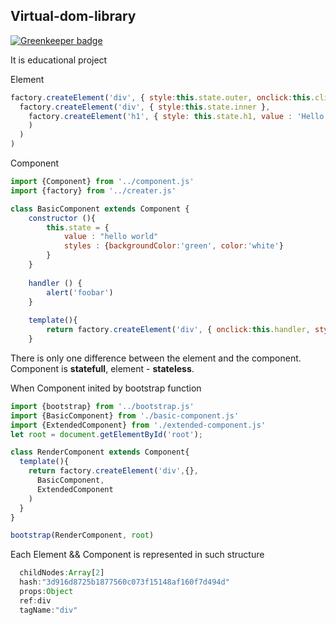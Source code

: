 ## Virtual-dom-library

[![Greenkeeper badge](https://badges.greenkeeper.io/lols14/virtual-dom-library.svg)](https://greenkeeper.io/)

It is educational project

Element
``` javascript
factory.createElement('div', { style:this.state.outer, onclick:this.clickHandler.bind(this) },
  factory.createElement('div', { style:this.state.inner },
    factory.createElement('h1', { style: this.state.h1, value : 'Hello from Element' }
    )
  )
)
```


Component 
``` javascript
import {Component} from '../component.js'
import {factory} from '../creater.js'

class BasicComponent extends Component {
	constructor (){
    	this.state = {
     		value : "hello world"
            styles : {backgroundColor:'green', color:'white'}
    	}
    }
    
	handler () {
		alert('foobar')
	}
	
	template(){
    	return factory.createElement('div', { onclick:this.handler, style:this.state.styles, value:this.state.value },
    }
```
There is only one difference between the element and the component.
Component is **statefull**, element - **stateless**.

When Component inited by bootstrap function
``` javascript
import {bootstrap} from '../bootstrap.js'
import {BasicComponent} from './basic-component.js'
import {ExtendedComponent} from './extended-component.js'
let root = document.getElementById('root');

class RenderComponent extends Component{
  template(){
    return factory.createElement('div',{},
      BasicComponent,
      ExtendedComponent
    )
  }
}

bootstrap(RenderComponent, root)
```

Each Element && Component is represented in such structure
``` javascript
  childNodes:Array[2]
  hash:"3d916d8725b1877560c073f15148af160f7d494d"
  props:Object
  ref:div
  tagName:"div"
```



